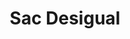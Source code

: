 ---
layout: "product-page"
id: "570814195"
product_id: "570814195"
title: "Sac Desigual"
description: "Bon état Juste le lien du sac cassé ne peut etre porté sur l'épaule. "
size: ""
brand: "Desigual"
label: "Desigual"
price_numeric: "15.0"
price_numeric_discounted: "15.0"
currency: "€"
user_updated_at_ts: "2020-08-11T13:03:14+02:00"
category: ""
isdiscounted: "False"
isnew: "True"
isbestseller: "False"
images: [ "https://images.vinted.net/thumbs/f800/01_00f83_quKG19mLwA4Togv3deBDexpy.jpeg?1597143794-8c293c88506806a90bd1e40872d073d167db3b32", "https://images.vinted.net/thumbs/f800/01_00cf1_HWsDYUrjrfiL5KrZygQv6GvQ.jpeg?1597143794-88219d76d1c412bfd4ef2f1034475f4bea94dd25", "https://images.vinted.net/thumbs/f800/01_0045c_k9Fp4B7JchtJSNDAMdywwj2R.jpeg?1597143794-4db89e4309cc28b67e035d05ddd0f8a2af422558", "https://images.vinted.net/thumbs/f800/01_00b87_DLnYntMKPwxp7gi9r96BH489.jpeg?1597143794-ffbc02fb81adb5bd053b9984bb3b072fdc20f396" ]
---